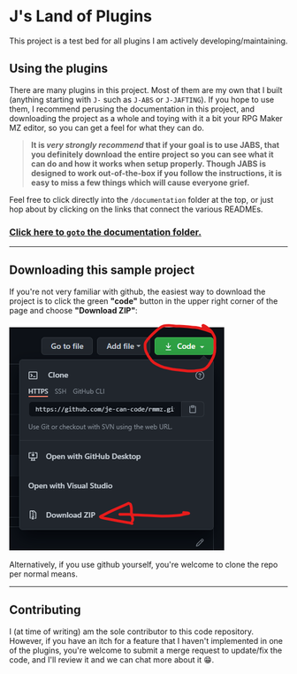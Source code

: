 # J's Land of Plugins

This project is a test bed for all plugins I am actively developing/maintaining.

## Using the plugins
There are many plugins in this project. Most of them are my own that I built (anything starting with `J-` such as `J-ABS` or `J-JAFTING`). If you hope to use them, I recommend perusing the documentation in this project, and downloading the project as a whole and toying with it a bit your RPG Maker MZ editor, so you can get a feel for what they can do.

> **It is _very strongly recommend_ that if your goal is to use JABS, that you definitely download the entire project so you can see what it can do and how it works when setup properly. Though JABS is designed to work out-of-the-box if you follow the instructions, it is easy to miss a few things which will cause everyone grief.**

Feel free to click directly into the `/documentation` folder at the top, or just hop about by clicking on the links that connect the various READMEs.


### [Click here to `goto` the documentation folder.](./documentation/README.md)

---
## Downloading this sample project
If you're not very familiar with github, the easiest way to download the project is to click the green **"code"** button in the upper right corner of the page and choose **"Download ZIP"**:

![howtodownload](./documentation/images/howtodownload.png)

Alternatively, if you use github yourself, you're welcome to clone the repo per normal means.

---
## Contributing
I (at time of writing) am the sole contributor to this code repository. However, if you have an itch for a feature that I haven't implemented in one of the plugins, you're welcome to submit a merge request to update/fix the code, and I'll review it and we can chat more about it 😁.